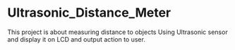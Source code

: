 # Ultrasonic_Distance_Meter
This project is about measuring distance to objects Using Ultrasonic sensor and display it on LCD and output action to user.
